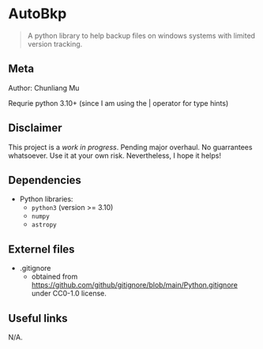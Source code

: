# AutoBkp

> A python library to help backup files on windows systems with limited version tracking.


## Meta

Author: Chunliang Mu

Requrie python 3.10+ (since I am using the | operator for type hints)




## Disclaimer

This project is a *work in progress*.
Pending major overhaul.
No guarrantees whatsoever.
Use it at your own risk.
Nevertheless, I hope it helps!




## Dependencies

- Python libraries:
	- `python3` (version >= 3.10)
	- `numpy`
	- `astropy`




## Externel files

- .gitignore
	- obtained from https://github.com/github/gitignore/blob/main/Python.gitignore under CC0-1.0 license.




## Useful links

N/A.
